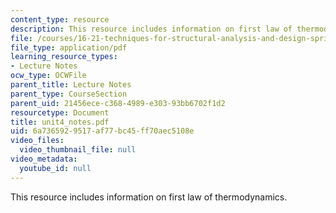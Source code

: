 ```yaml
---
content_type: resource
description: This resource includes information on first law of thermodynamics.
file: /courses/16-21-techniques-for-structural-analysis-and-design-spring-2005/6a7365929517af77bc45ff70aec5108e_unit4_notes.pdf
file_type: application/pdf
learning_resource_types:
- Lecture Notes
ocw_type: OCWFile
parent_title: Lecture Notes
parent_type: CourseSection
parent_uid: 21456ece-c368-4989-e303-93bb6702f1d2
resourcetype: Document
title: unit4_notes.pdf
uid: 6a736592-9517-af77-bc45-ff70aec5108e
video_files:
  video_thumbnail_file: null
video_metadata:
  youtube_id: null
---
```

This resource includes information on first law of thermodynamics.


